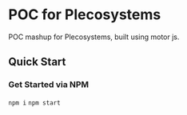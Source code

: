 # POC for Plecosystems

POC mashup for Plecosystems, built using motor js.

## Quick Start

### Get Started via NPM

<code>npm i</code>
<code>npm start</code>


